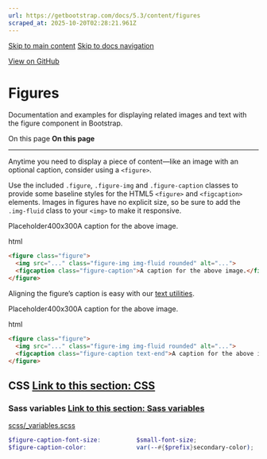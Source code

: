 ```yaml
---
url: https://getbootstrap.com/docs/5.3/content/figures
scraped_at: 2025-10-20T02:28:21.961Z
---
```


[Skip to main content](https://getbootstrap.com/docs/5.3/content/figures/#content) [Skip to docs navigation](https://getbootstrap.com/docs/5.3/content/figures/#bd-docs-nav)

[View on GitHub](https://github.com/twbs/bootstrap/blob/v5.3.8/site/src/content/docs/content/figures.mdx "View and edit this file on GitHub")

# Figures

Documentation and examples for displaying related images and text with the figure component in Bootstrap.

On this page
**On this page**

* * *

Anytime you need to display a piece of content—like an image with an optional caption, consider using a `<figure>`.

Use the included `.figure`, `.figure-img` and `.figure-caption` classes to provide some baseline styles for the HTML5 `<figure>` and `<figcaption>` elements. Images in figures have no explicit size, so be sure to add the `.img-fluid` class to your `<img>` to make it responsive.

Placeholder400x300A caption for the above image.

html

```html
<figure class="figure">
  <img src="..." class="figure-img img-fluid rounded" alt="...">
  <figcaption class="figure-caption">A caption for the above image.</figcaption>
</figure>
```

Aligning the figure’s caption is easy with our [text utilities](https://getbootstrap.com/docs/5.3/utilities/text#text-alignment).

Placeholder400x300A caption for the above image.

html

```html
<figure class="figure">
  <img src="..." class="figure-img img-fluid rounded" alt="...">
  <figcaption class="figure-caption text-end">A caption for the above image.</figcaption>
</figure>
```

## CSS [Link to this section: CSS](https://getbootstrap.com/docs/5.3/content/figures/\#css)

### Sass variables [Link to this section: Sass variables](https://getbootstrap.com/docs/5.3/content/figures/\#sass-variables)

[scss/\_variables.scss](https://github.com/twbs/bootstrap/blob/v5.3.8/scss/_variables.scss)

```scss
$figure-caption-font-size:          $small-font-size;
$figure-caption-color:              var(--#{$prefix}secondary-color);

```